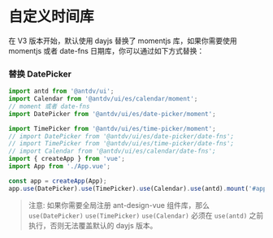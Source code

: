 # 自定义时间库

在 V3 版本开始，默认使用 dayjs 替换了 momentjs 库，如果你需要使用 momentjs 或者 date-fns 日期库，你可以通过如下方式替换：

### 替换 DatePicker

```js
import antd from '@antdv/ui';
import Calendar from '@antdv/ui/es/calendar/moment';
// moment 或者 date-fns
import DatePicker from '@antdv/ui/es/date-picker/moment';

import TimePicker from '@antdv/ui/es/time-picker/moment';
// import DatePicker from '@antdv/ui/es/date-picker/date-fns';
// import TimePicker from '@antdv/ui/es/time-picker/date-fns';
// import Calendar from '@antdv/ui/es/calendar/date-fns';
import { createApp } from 'vue';
import App from './App.vue';

const app = createApp(App);
app.use(DatePicker).use(TimePicker).use(Calendar).use(antd).mount('#app');
```

> 注意: 如果你需要全局注册 ant-design-vue 组件库，那么 `use(DatePicker)` `use(TimePicker)` `use(Calendar)` 必须在 `use(antd)` 之前执行，否则无法覆盖默认的 dayjs 版本。
